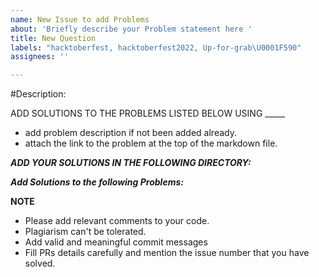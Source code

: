 ```yaml
---
name: New Issue to add Problems
about: 'Briefly describe your Problem statement here '
title: New Question
labels: "hacktoberfest, hacktoberfest2022, Up-for-grab\U0001F590️"
assignees: ''

---
```


#Description:
<!--A clear and concise description of what the problem is-->

ADD SOLUTIONS TO THE PROBLEMS LISTED BELOW USING  _____

* add problem description if not been added already.
* attach the link to the problem at the top of the markdown file.


***ADD YOUR SOLUTIONS IN THE FOLLOWING DIRECTORY:***
<!--add a link to the directory where you want to add files-->
[]()

***Add Solutions to the following Problems:***
<!-- Add links to the problems-->
[]()

**NOTE**
*  Please add relevant comments to your code.
*  Plagiarism can't be tolerated.
*  Add valid and meaningful commit messages
*  Fill PRs details carefully and mention the issue number that you have solved.
